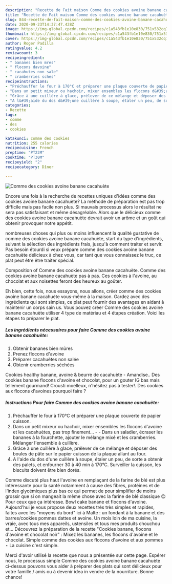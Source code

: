 ```yaml
---
description: "Recette de Fait maison Comme des cookies avoine banane cacahuète"
title: "Recette de Fait maison Comme des cookies avoine banane cacahuète"
slug: 844-recette-de-fait-maison-comme-des-cookies-avoine-banane-cacahuete
date: 2020-09-23T14:37:47.428Z
image: https://img-global.cpcdn.com/recipes/c1a543fb1e10e830/751x532cq70/comme-des-cookies-avoine-banane-cacahuete-photo-principale-de-la-recette.jpg
thumbnail: https://img-global.cpcdn.com/recipes/c1a543fb1e10e830/751x532cq70/comme-des-cookies-avoine-banane-cacahuete-photo-principale-de-la-recette.jpg
cover: https://img-global.cpcdn.com/recipes/c1a543fb1e10e830/751x532cq70/comme-des-cookies-avoine-banane-cacahuete-photo-principale-de-la-recette.jpg
author: Roger Padilla
ratingvalue: 4.2
reviewcount: 3
recipeingredient:
- " bananes bien mres"
- " flocons davoine"
- " cacahutes non sale"
- " cramberries sches"
recipeinstructions:
- "Préchauffer le four à 170°C et préparer une plaque couverte de papier cuisson."
- "Dans un petit mixeur ou hachoir, mixer ensembles les flocons d&#39;avoine et les cacahuètes, pas trop finement...  Dans un saladier, écraser les bananes à la fourchette, ajouter le mélange mixé et les cramberries. Mélanger l&#39;ensemble à cuillère."
- "Grâce à une cuillère à glace, prélever de ce mélange et déposer des boules de pâte sur le papier cuisson de la plaque allant au four."
- "A l&#39;aide du dos d&#39;une cuillère à soupe, étaler un peu, de sorte a obtenir des palets, et enfourner 30 à 40 min à 170°C. Surveiller la cuisson, les biscuits doivent être bien dorés."
categories:
- Recette
tags:
- comme
- des
- cookies

katakunci: comme des cookies 
nutrition: 255 calories
recipecuisine: French
preptime: "PT22M"
cooktime: "PT30M"
recipeyield: "2"
recipecategory: Dîner

---
```



![Comme des cookies avoine banane cacahuète](https://img-global.cpcdn.com/recipes/c1a543fb1e10e830/751x532cq70/comme-des-cookies-avoine-banane-cacahuete-photo-principale-de-la-recette.jpg)

Encore une fois à la recherche de recettes uniques d'idées comme des cookies avoine banane cacahuète? La méthode de préparation est pas trop difficile mais pas facile non plus. Si mauvais processus alors le résultat ne sera pas satisfaisant et même désagréable. Alors que le délicieux comme des cookies avoine banane cacahuète devrait avoir un arôme et un goût qui obtenir provoquer notre appétit.

nombreuses choses qui plus ou moins influencent la qualité gustative de comme des cookies avoine banane cacahuète, start du type d'ingrédients, suivant la sélection des ingrédients frais, jusqu'à comment traiter et servir. Pas besoin étourdi si veux prépare comme des cookies avoine banane cacahuète délicieux à chez vous, car tant que vous connaissez le truc, ce plat peut être être traiter spécial.

Composition of Comme des cookies avoine banane cacahuète. Comme des cookies avoine banane cacahuète pas à pas. Ces cookies à l&#39;avoine, au chocolat et aux noisettes feront des heureux au goûter.


Eh bien, cette fois, nous essayons, nous allons, créer comme des cookies avoine banane cacahuète vous-même à la maison. Gardez avec des ingrédients qui sont simples, ce plat peut fournir des avantages en aidant à maintenir un corps sain us. Vous pouvez créer Comme des cookies avoine banane cacahuète utiliser 4 type de matériau et 4 étapes création. Voici les étapes to préparer le plat.

<!--inarticleads1-->

##### Les ingrédients nécessaires pour faire Comme des cookies avoine banane cacahuète:

1. Obtenir  bananes bien mûres
1. Prenez  flocons d&#39;avoine
1. Préparer  cacahuètes non salée
1. Obtenir  cramberries séchées


Cookies healthy banane, avoine &amp; beurre de cacahuète - Amandise.. Des cookies banane flocons d&#39;avoine et chocolat, pour un gouter IG bas mais tellement gourmand! Crousti moelleux, n&#39;hésitez pas à tester!. Des cookies aux flocons d&#39;avoines pourquoi faire ? 

<!--inarticleads2-->

##### Instructions Pour faire Comme des cookies avoine banane cacahuète:

1. Préchauffer le four à 170°C et préparer une plaque couverte de papier cuisson.
1. Dans un petit mixeur ou hachoir, mixer ensembles les flocons d&#39;avoine et les cacahuètes, pas trop finement... -  - Dans un saladier, écraser les bananes à la fourchette, ajouter le mélange mixé et les cramberries. Mélanger l&#39;ensemble à cuillère.
1. Grâce à une cuillère à glace, prélever de ce mélange et déposer des boules de pâte sur le papier cuisson de la plaque allant au four.
1. A l&#39;aide du dos d&#39;une cuillère à soupe, étaler un peu, de sorte a obtenir des palets, et enfourner 30 à 40 min à 170°C. Surveiller la cuisson, les biscuits doivent être bien dorés.


Comme discuté plus haut l&#39;avoine en remplaçant de la farine de blé est plus intéressante pour la santé notamment à cause des fibres, protéines et de l&#39;index glycémiques plus bas ce qui permet de pour simplifier de moins grossir que si on mangeait la même chose avec la farine de blé classique 😉 Pour ceux que ça intéresse. Bowl cake banane et flocons d&#39;avoine. Aujourd&#39;hui je vous propose deux recettes très très simples et rapides, faites avec les &#34;moyens du bord&#34; ici à Malte : un fondant à la banane et des barres/cookies pommes dattes et avoine. Un mois loin de ma cuisine, la vraie, avec tous mes appareils, ustensiles et tous mes produits chouchou et… Découvrez la préparation de la recette &#34;Cookies banane, flocons d&#39;avoine et chocolat noir&#34; : Mixez les bananes, les flocons d&#39;avoine et le chocolat. Simple comme des cookies aux flocons d&#39;avoine et aux pommes ⋆ La cuisine c&#39;est simple. 


Merci d'avoir utilisé la recette que nous a présentée sur cette page. Espérer nous, le processus simple Comme des cookies avoine banane cacahuète ci-dessus pouvons vous aider à préparer des plats qui sont délicieux pour votre famille / amis ou à devenir idea in vendre de la nourriture. Bonne chance!

